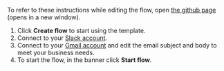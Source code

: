 To refer to these instructions while editing the flow, open [the github page](https://github.com/ot4i/app-connect-templates/blob/master/resources/markdown/Send%20Gmail%20message%20for%20new%20Slack%20message_instructions.md) (opens in a new window).

1. Click **Create flow** to start using the template.
1. Connect to your [Slack account](http://ibm.biz/aasslack).
1. Connect to your [Gmail account](http://ibm.biz/aasgmail) and edit the email subject and body to meet your business needs.
1. To start the flow, in the banner click **Start flow**.
